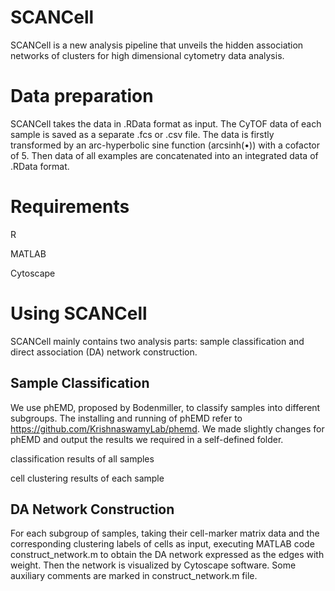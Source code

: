 # SCANCell
SCANCell is a new analysis pipeline that unveils the hidden association networks of clusters for high dimensional cytometry data analysis. 

# Data preparation
SCANCell takes the data in .RData format as input. The CyTOF data of each sample is saved as a separate .fcs or .csv file. The data is firstly transformed by an arc-hyperbolic sine function (arcsinh(•)) with a cofactor of 5. Then data of all examples are concatenated into an integrated data of .RData format.

# Requirements
R

MATLAB

Cytoscape

# Using SCANCell 
SCANCell mainly contains two analysis parts: sample classification and direct association (DA) network construction.

## Sample Classification
We use phEMD, proposed by Bodenmiller, to classify samples into different subgroups. The installing and running of phEMD refer to https://github.com/KrishnaswamyLab/phemd. We made slightly changes for phEMD and output the results we required in a self-defined folder.

classification results of all samples

cell clustering results of each sample

## DA Network Construction
For each subgroup of samples, taking their cell-marker matrix data and the corresponding clustering labels of cells as input, executing MATLAB code construct_network.m to obtain the DA network expressed as the edges with weight. Then the network is visualized by Cytoscape software. Some auxiliary comments are marked in construct_network.m file.

 
